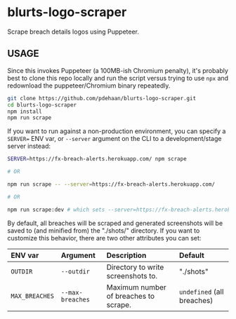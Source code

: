 # blurts-logo-scraper

Scrape breach details logos using Puppeteer.

## USAGE

Since this invokes Puppeteer (a 100MB-ish Chromium penalty), it's probably best to clone this repo locally and run the script versus trying to use `npx` and redownload the puppeteer/Chromium binary repeatedly.

```sh
git clone https://github.com/pdehaan/blurts-logo-scraper.git
cd blurts-logo-scraper
npm install
npm run scrape
```

If you want to run against a non-production environment, you can specify a `SERVER=` ENV var, or `--server` argument on the CLI to a development/stage server instead:

```sh
SERVER=https://fx-breach-alerts.herokuapp.com/ npm scrape

# OR

npm run scrape -- --server=https://fx-breach-alerts.herokuapp.com/

# OR

npm run scrape:dev # which sets --server=https://fx-breach-alerts.herokuapp.com/ for you.
```

By default, all breaches will be scraped and generated screenshots will be saved to (and minified from) the "./shots/" directory.
If you want to customize this behavior, there are two other attributes you can set:

| ENV var | Argument | Description | Default |
|:--------|:---------|:------------|:--------|
| `OUTDIR` | `--outdir` | Directory to write screenshots to. | "./shots"
| `MAX_BREACHES` | `--max-breaches` | Maximum number of breaches to scrape. | `undefined` (all breaches)
